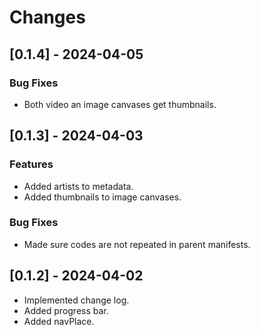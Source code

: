 # Changes

## [0.1.4] - 2024-04-05

### Bug Fixes

* Both video an image canvases get thumbnails.

## [0.1.3] - 2024-04-03

### Features

* Added artists to metadata.
* Added thumbnails to image canvases.

### Bug Fixes

* Made sure codes are not repeated in parent manifests.

## [0.1.2] - 2024-04-02

* Implemented change log.
* Added progress bar.
* Added navPlace.
